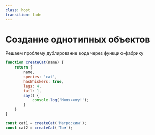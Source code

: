 ```yaml
---
class: host
transition: fade
---
```


# Создание однотипных объектов
Решаем проблему дублирование кода через функцию-фабрику

```js
function createCat(name) {
    return {
        name,
        species: 'cat',
        hasWhiskers: true,
        legs: 4,
        tail: 1,
        say() {
            console.log('Мяяяяяяу!');
        }
    }
}

const cat1 = createCat('Матроскин');
const cat2 = createCat('Том');
```

<style>
.host {
    --slidev-code-font-size: 1rem;
    --slidev-code-line-height: 1.25rem;
}
</style>
